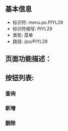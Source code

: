 
## 基本信息

- 标识符: menu.po.PIYL29
- 标识符缩写: PIYL29
- 类型: 菜单
- 路径: /po/PIYL29

## 页面功能描述：





## 按钮列表:


### 查询



### 新增



### 删除


